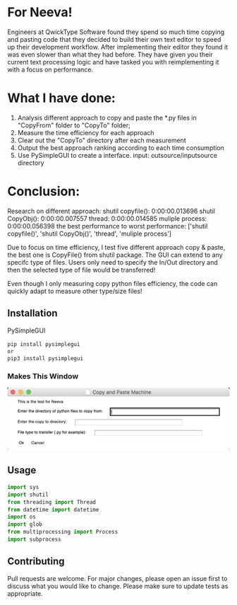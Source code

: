 # For Neeva!

Engineers at QwickType Software found they spend so much time copying and pasting code
that they decided to build their own text editor to speed up their development workflow.
After implementing their editor they found it was even slower than what they had before. They
have given you their current text processing logic and have tasked you with reimplementing it
with a focus on performance.

# What I have done:
1. Analysis different approach to copy and paste the *.py files in "CopyFrom" folder to "CopyTo" folder;
2. Measure the time efficiency for each approach
3. Clear out the "CopyTo" directory after each measurement
4. Output the best approach ranking according to each time consumption
5. Use PySimpleGUI to create a interface. input: outsource/inputsource directory

# Conclusion:
Research on different approach:
shutil copyfile():  0:00:00.013696
shutil CopyObj():  0:00:00.007557
thread:  0:00:00.014585
muliple process:  0:00:00.056398
the best performance to worst performance:  ['shutil copyfile()', 'shutil CopyObj()', 'thread', 'muliple process']

Due to focus on time efficiency, I test five different approach copy & paste, the best one is CopyFile() from shutil package. The GUI can extend to any specifc type of files. Users only need to specify the In/Out directory and then the selected type of file would be transferred!


Even though I only measuring copy python files efficiency, the code can quickly adapt to measure other type/size files!

## Installation

PySimpleGUI
```
pip install pysimplegui
or
pip3 install pysimplegui
```

### Makes This Window

![image](https://github.com/yt549/CopyPerformanceResearch/blob/master/GUI.png)

## Usage

```python
import sys
import shutil
from threading import Thread
from datetime import datetime
import os
import glob
from multiprocessing import Process
import subprocess
```

## Contributing
Pull requests are welcome. For major changes, please open an issue first to discuss what you would like to change.
Please make sure to update tests as appropriate.
